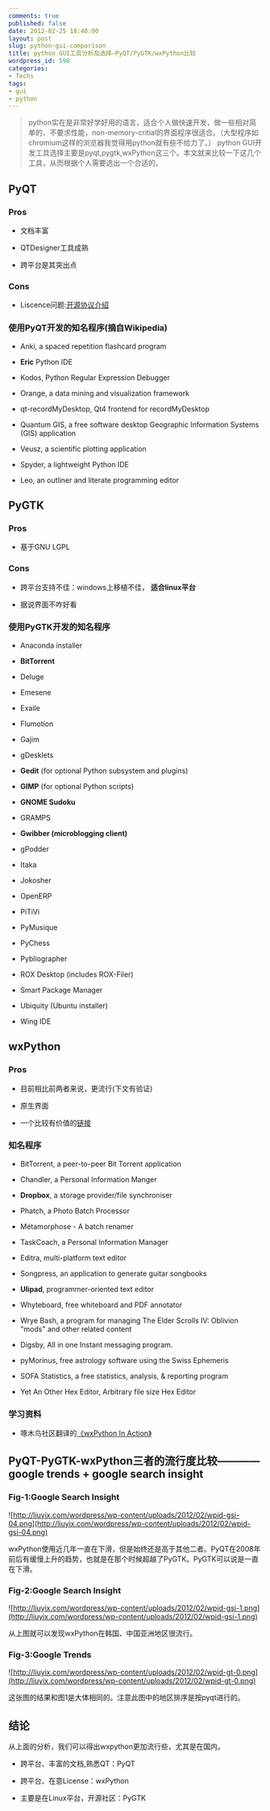 ```yaml
---
comments: true
published: false
date: 2012-02-25 18:40:00
layout: post
slug: python-gui-comparison
title: python GUI工具分析及选择–PyQT/PyGTK/wxPython比较
wordpress_id: 598
categories:
- Techs
tags:
- gui
- python
---
```


> python实在是非常好学好用的语言，适合个人做快速开发，做一些相对简单的、不要求性能，non-memory-critial的界面程序很适合。（大型程序如chromium这样的浏览器我觉得用python就有些不给力了。）
python GUI开发工具选择主要是pyqt,pygtk,wxPython这三个。本文就来比较一下这几个工具，从而根据个人需要选出一个合适的。


<!-- more -->





## PyQT







### Pros








	
  * 文档丰富

	
  * QTDesigner工具成熟

	
  * 跨平台是其突出点
















### Cons








	
  * Liscence问题:[开源协议介绍](http://www.awflasher.com/blog/archives/939)













### 使用PyQT开发的知名程序(摘自Wikipedia)








	
  * Anki, a spaced repetition flashcard program

	
  * **Eric** Python IDE

	
  * Kodos, Python Regular Expression Debugger

	
  * Orange, a data mining and visualization framework

	
  * qt-recordMyDesktop, Qt4 frontend for recordMyDesktop

	
  * Quantum GIS, a free software desktop Geographic Information Systems (GIS) application

	
  * Veusz, a scientific plotting application

	
  * Spyder, a lightweight Python IDE

	
  * Leo, an outliner and literate programming editor













## PyGTK







### Pros








	
  * 基于GNU LGPL













### Cons








	
  * 跨平台支持不佳：windows上移植不佳， **适合linux平台**

	
  * 据说界面不咋好看













### 使用PyGTK开发的知名程序








	
  * Anaconda installer

	
  * **BitTorrent**

	
  * Deluge

	
  * Emesene

	
  * Exaile

	
  * Flumotion

	
  * Gajim

	
  * gDesklets

	
  * **Gedit** (for optional Python subsystem and plugins)

	
  * **GIMP** (for optional Python scripts)

	
  * **GNOME Sudoku**

	
  * GRAMPS

	
  * **Gwibber (microblogging client)**

	
  * gPodder

	
  * Itaka

	
  * Jokosher

	
  * OpenERP

	
  * PiTiVi

	
  * PyMusique

	
  * PyChess

	
  * Pybliographer

	
  * ROX Desktop (includes ROX-Filer)

	
  * Smart Package Manager

	
  * Ubiquity (Ubuntu installer)

	
  * Wing IDE
















## wxPython







### Pros








	
  * 目前相比前两者来说，更流行(下文有验证)

	
  * 原生界面

	
  * 一个比较有价值的[链接](http://mach.debagua.com/archives/2009/0706_001023.html)













### 知名程序








	
  * BitTorrent, a peer-to-peer Bit Torrent application

	
  * Chandler, a Personal Information Manger

	
  * **Dropbox**, a storage provider/file synchroniser

	
  * Phatch, a Photo Batch Processor

	
  * Métamorphose - A batch renamer

	
  * TaskCoach, a Personal Information Manager

	
  * Editra, multi-platform text editor

	
  * Songpress, an application to generate guitar songbooks

	
  * **Ulipad**, programmer-oriented text editor

	
  * Whyteboard, free whiteboard and PDF annotator

	
  * Wrye Bash, a program for managing The Elder Scrolls IV: Oblivion "mods" and other related content

	
  * Digsby, All in one Instant messaging program.

	
  * pyMorinus, free astrology software using the Swiss Ephemeris

	
  * SOFA Statistics, a free statistics, analysis, & reporting program

	
  * Yet An Other Hex Editor, Arbitrary file size Hex Editor













### 学习资料








	
  * 啄木鸟社区翻译的[《wxPython In Action》](http://wiki.woodpecker.org.cn/moin/WxPythonInAction)
















## PyQT-PyGTK-wxPython三者的流行度比较————google trends + google search insight







### Fig-1:Google Search Insight






![http://liuyix.com/wordpress/wp-content/uploads/2012/02/wpid-gsi-04.png](http://liuyix.com/wordpress/wp-content/uploads/2012/02/wpid-gsi-04.png)

wxPython使用近几年一直在下滑，但是始终还是高于其他二者。PyQT在2008年前后有缓慢上升的趋势，也就是在那个时候超越了PyGTK。PyGTK可以说是一直在下滑。












### Fig-2:Google Search Insight






![http://liuyix.com/wordpress/wp-content/uploads/2012/02/wpid-gsi-1.png](http://liuyix.com/wordpress/wp-content/uploads/2012/02/wpid-gsi-1.png)

从上图就可以发现wxPython在韩国、中国亚洲地区很流行。












### Fig-3:Google Trends






![http://liuyix.com/wordpress/wp-content/uploads/2012/02/wpid-gt-0.png](http://liuyix.com/wordpress/wp-content/uploads/2012/02/wpid-gt-0.png)

这张图的结果和图1是大体相同的。注意此图中的地区排序是按pyqt进行的。















## 结论






从上面的分析，我们可以得出wxpython更加流行些，尤其是在国内。



	
  * 跨平台、丰富的文档,熟悉QT：PyQT

	
  * 跨平台、在意License：wxPython

	
  * 主要是在Linux平台，开源社区：PyGTK






